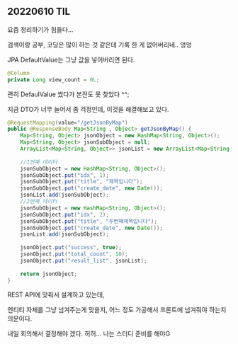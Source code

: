 ## 20220610 TIL

요즘 정리하기가 힘들다... 

검색이랑 공부, 코딩은 많이 하는 것 같은데 기록 한 게 없어버리네.. 엉엉

JPA DefaultValue는 그냥 값을 넣어버리면 된다.

```java
@Column
private Long view_count = 0L;
```

괜히 DefaulValue 썼다가 본전도 못 찾았다 ^^;



지금 DTO가 너무 늘어서 좀 걱정인데, 이것을 해결해보고 있다.



```java
@RequestMapping(value="/getJsonByMap")
public @ResponseBody Map<String , Object> getJsonByMap() {
    Map<String, Object> jsonObject = new HashMap<String, Object>();
    Map<String, Object> jsonSubObject = null;
    ArrayList<Map<String, Object>> jsonList = new ArrayList<Map<String, Object>>();
         
    //1번째 데이터
    jsonSubObject = new HashMap<String, Object>();
    jsonSubObject.put("idx", 1);
    jsonSubObject.put("title", "제목입니다");
    jsonSubObject.put("create_date", new Date());
    jsonList.add(jsonSubObject);
    //2번째 데이터
    jsonSubObject = new HashMap<String, Object>();
    jsonSubObject.put("idx", 2);
    jsonSubObject.put("title", "두번째제목입니다");
    jsonSubObject.put("create_date", new Date());
    jsonList.add(jsonSubObject);
         
    jsonObject.put("success", true);
    jsonObject.put("total_count", 10);
    jsonObject.put("result_list", jsonList);
         
    return jsonObject; 
}
```

REST API에 맞춰서 설계하고 있는데,

엔티티 자체를 그냥 넘겨주는게 맞을지, 어느 정도 가공해서 프론트에 넘겨줘야 하는지 의문이다.

내일 회의해서 결정해야 겠다. 허허... 나는 스터디 준비를 해야G
